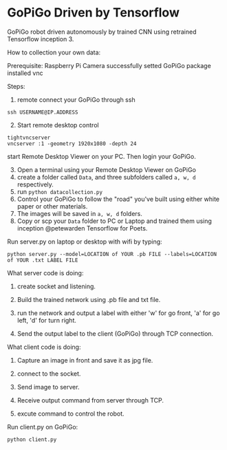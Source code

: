 # GoPiGo Driven by Tensorflow
GoPiGo robot driven autonomously by trained CNN using retrained Tensorflow inception 3.

How to collection your own data:

Prerequisite:
Raspberry Pi Camera successfully setted
GoPiGo package installed
vnc

Steps:
1. remote connect your GoPiGo through ssh
```
ssh USERNAME@IP.ADDRESS
```

2. Start remote desktop control
```
tightvncserver
vncserver :1 -geometry 1920x1080 -depth 24
```
start Remote Desktop Viewer on your PC. Then login your GoPiGo.

3. Open a terminal using your Remote Desktop Viewer on GoPiGo
4. create a folder called ```Data```, and three subfolders called ```a, w, d``` respectively.
5. run ```python datacollection.py```
6. Control your GoPiGo to follow the "road" you've built using either white paper or other materials.
7. The images will be saved in ```a, w, d``` folders. 
8. Copy or scp your ```Data``` folder to PC or Laptop and trained them using inception @petewarden  Tensorflow for Poets.


Run server.py on laptop or desktop with wifi by typing:
```
python server.py --model=LOCATION of YOUR .pb FILE --labels=LOCATION of YOUR .txt LABEL FILE
```   
What server code is doing:

1. create socket and listening. 

2. Build the trained network using .pb file and txt file.

3. run the network and output a label with either 'w' for go front, 'a' for go left, 'd' for turn right.

4. Send the output label to the client (GoPiGo) through TCP connection.

What client code is doing:

1. Capture an image in front and save it as jpg file. 

2. connect to the socket.

3. Send image to server.

4. Receive output command from server through TCP.

5. excute command to control the robot.

Run client.py on GoPiGo:
```
python client.py
```
